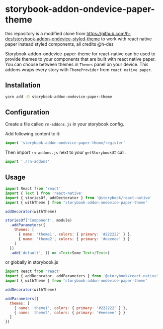 # storybook-addon-ondevice-paper-theme

this repository is a modified clone from https://github.com/h-des/storybook-addon-ondevice-styled-theme to work with react native paper instead styled components, all credits @h-des

Storybook-addon-ondevice-paper-theme for react-native can be used to provide themes to your components that are built with react native paper. You can choose between themes in `Themes` panel on your device. This addons wraps every story with `ThemeProvider` from `react native paper`.

## Installation

```sh
yarn add -D storybook-addon-ondevice-paper-theme
```

## Configuration

Create a file called `rn-addons.js` in your storybook config.

Add following content to it:

```js
import 'storybook-addon-ondevice-paper-theme/register'
```

Then import `rn-addons.js` next to your `getStorybookUI` call.

```js
import './rn-addons'
```

## Usage

```js
import React from 'react'
import { Text } from 'react-native'
import { storiesOf, addDectorator } from '@storybook/react-native'
import { withTheme } from 'storybook-addon-ondevice-paper-theme'

addDecorator(withTheme)

storiesOf('Component', module)
  .addParameters({
    themes: [
      { name: 'theme1', colors: { primary: '#222222' } },
      { name: 'theme2', colors: { primary: '#eeeeee' } }
    ]
  })
  .add('default', () => <Text>Some Text</Text>)
```

or globally in storybook.js

```js
import React from 'react'
import { addDecorator, addParameters } from '@storybook/react-native'
import { withTheme } from 'storybook-addon-ondevice-paper-theme'

addDecorator(withTheme)

addParameters({
  themes: [
    { name: 'theme1', colors: { primary: '#222222' } },
    { name: 'theme2', colors: { primary: '#eeeeee' } }
  ]
})
```
